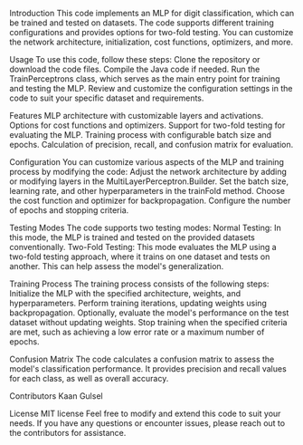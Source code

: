 Introduction
This code implements an MLP for digit classification, which can be trained and tested on datasets. The code supports different training configurations and provides options for two-fold testing. You can customize the network architecture, initialization, cost functions, optimizers, and more.

Usage
To use this code, follow these steps:
Clone the repository or download the code files.
Compile the Java code if needed.
Run the TrainPerceptrons class, which serves as the main entry point for training and testing the MLP.
Review and customize the configuration settings in the code to suit your specific dataset and requirements.

Features
MLP architecture with customizable layers and activations.
Options for cost functions and optimizers.
Support for two-fold testing for evaluating the MLP.
Training process with configurable batch size and epochs.
Calculation of precision, recall, and confusion matrix for evaluation.

Configuration
You can customize various aspects of the MLP and training process by modifying the code:
Adjust the network architecture by adding or modifying layers in the MultiLayerPerceptron.Builder.
Set the batch size, learning rate, and other hyperparameters in the trainFold method.
Choose the cost function and optimizer for backpropagation.
Configure the number of epochs and stopping criteria.

Testing Modes
The code supports two testing modes:
Normal Testing: In this mode, the MLP is trained and tested on the provided datasets conventionally.
Two-Fold Testing: This mode evaluates the MLP using a two-fold testing approach, where it trains on one dataset and tests on another. This can help assess the model's generalization.

Training Process
The training process consists of the following steps:
Initialize the MLP with the specified architecture, weights, and hyperparameters.
Perform training iterations, updating weights using backpropagation.
Optionally, evaluate the model's performance on the test dataset without updating weights.
Stop training when the specified criteria are met, such as achieving a low error rate or a maximum number of epochs.

Confusion Matrix
The code calculates a confusion matrix to assess the model's classification performance. It provides precision and recall values for each class, as well as overall accuracy.

Contributors
Kaan Gulsel

License
MIT license
Feel free to modify and extend this code to suit your needs. If you have any questions or encounter issues, please reach out to the contributors for assistance.
